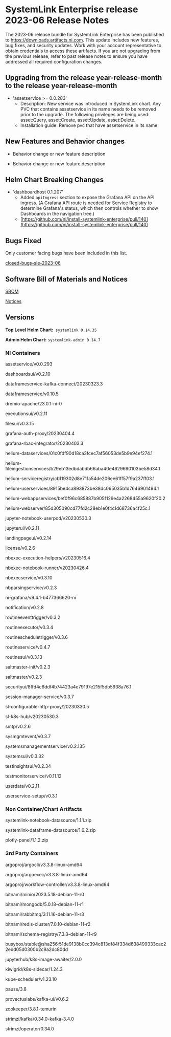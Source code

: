 # SystemLink Enterprise release 2023-06 Release Notes

The 2023-06 release bundle for SystemLink Enterprise has been published to <https://downloads.artifacts.ni.com>. This update includes new features, bug fixes, and security updates. Work with your account representative to obtain credentials to access these artifacts. If you are not upgrading from the previous release, refer to past release notes to ensure you have addressed all required configuration changes.

## Upgrading from the release year-release-month to the release year-release-month

<!-- Optional section to include comments and instructions needed to successfully upgrade from the previous release to the current release. If the only changes needed are already captured in Helm Chart Breaking Changes, this section is not needed. -->

- 'assetservice >= 0.0.283'
    - Description: New service was introduced in SystemLink chart. Any PVC that contains assetservice in its name needs to be removed prior to the upgrade. The following privileges are being used: asset:Query, asset:Create, asset:Update, asset:Delete.
    - Installation guide: Remove pvc that have assetservice in its name.

## New Features and Behavior changes

- Behavior change or new feature description

- Behavior change or new feature description

## Helm Chart Breaking Changes

- 'dashboardhost 0.1.207' 
    - Added `apiIngress` section to expose the Grafana API on the API ingress. (A Grafana API route is needed for Service Registry to determine Grafana's status, which then controls whether to show Dashboards in the navigation tree.)
    - [https://github.com/ni/install-systemlink-enterprise/pull/140](https://github.com/ni/install-systemlink-enterprise/pull/140)

## Bugs Fixed

Only customer facing bugs have been included in this list.

[closed-bugs-sle-2023-06](https://github.com/ni/install-systemlink-enterprise/blob/2023-06/release-notes/2023-06/closed-bugs-sle-2023-06.xlsx)

## Software Bill of Materials and Notices

<!-- This section should link to the directories containing notices and SBOM. The URL for the release (tag) should be used. -->

[SBOM](https://github.com/ni/install-systemlink-enterprise/tree/2023-06/release-notes/2023-06/sbom)

[Notices](https://github.com/ni/install-systemlink-enterprise/tree/2023-06/release-notes/2023-06/notices)

## Versions

**Top Level Helm Chart:** `systemlink 0.14.35`

**Admin Helm Chart:** `systemlink-admin 0.14.7`

### NI Containers

assetservice/v0.0.293

dashboardsui/v0.2.10

dataframeservice-kafka-connect/20230323.3

dataframeservice/v0.10.5

dremio-apache/23.0.1-ni-0

executionsui/v0.2.11

filesui/v0.3.15

grafana-auth-proxy/20230404.4

grafana-rbac-integrator/20230403.3

helium-dataservices/01c0fdf90d18ca3fcec7af56053de5b9e94ef274.1

helium-fileingestionservices/b29eb13edbdabdb66aba40e4629690103be58d34.1

helium-serviceregistry/cb119302d8e711a54de206ee61ff57f9a237ff03.1

helium-userservices/8915be4ca893873be38dc065035b1d7646901494.1

helium-webappservices/bef0f96c685887b905f129e4a2268455a9620f20.2

helium-webserver/85d305090cd77fd2c28eb1e0f4c1d68736a4f25c.1

jupyter-notebook-userpod/v20230530.3

jupyterui/v0.2.11

landingpageui/v0.2.14

license/v0.2.6

nbexec-execution-helpers/v20230516.4

nbexec-notebook-runner/v20230426.4

nbexecservice/v0.3.10

nbparsingservice/v0.2.3

ni-grafana/v9.4.1-b477366620-ni

notification/v0.2.8

routineeventtrigger/v0.3.2

routineexecutor/v0.3.4

routinescheduletrigger/v0.3.6

routineservice/v0.4.7

routinesui/v0.3.13

saltmaster-init/v0.2.3

saltmaster/v0.2.3

securityui/8ffd4c6ddf4b74423a4e79197e215f5db5938a76.1

session-manager-service/v0.3.7

sl-configurable-http-proxy/20230330.5

sl-k8s-hub/v20230530.3

smtp/v0.2.6

sysmgmtevent/v0.3.7

systemsmanagementservice/v0.2.135

systemsui/v0.3.32

testinsightsui/v0.2.34

testmonitorservice/v0.11.12

userdata/v0.2.11

userservice-setup/v0.3.1


### Non Container/Chart Artifacts

systemlink-notebook-datasource/1.1.1.zip

systemlink-dataframe-datasource/1.6.2.zip

plotly-panel/1.1.2.zip

### 3rd Party Containers

argoproj/argocli/v3.3.8-linux-amd64

argoproj/argoexec/v3.3.8-linux-amd64

argoproj/workflow-controller/v3.3.8-linux-amd64

bitnami/minio/2023.5.18-debian-11-r0

bitnami/mongodb/5.0.18-debian-11-r1

bitnami/rabbitmq/3.11.16-debian-11-r3

bitnami/redis-cluster/7.0.10-debian-11-r2

bitnami/schema-registry/7.3.3-debian-11-r9

busybox/stable@sha256:51de9138b0cc394c813df84f334d638499333cac22edd05d0300b2c9a2dc80dd

jupyterhub/k8s-image-awaiter/2.0.0

kiwigrid/k8s-sidecar/1.24.3

kube-scheduler/v1.23.10

pause/3.8

provectuslabs/kafka-ui/v0.6.2

zookeeper/3.8.1-temurin

strimzi/kafka/0.34.0-kafka-3.4.0

strimzi/operator/0.34.0
